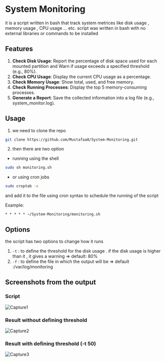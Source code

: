 # System Monitoring
it is a script written in bash that track system metrices like disk usage , memory usage , CPU usage ... etc. 
script was written in bash with no external libraries or commands to be installed

## Features
1. **Check Disk Usage**: Report the percentage of disk space used for each mounted partition and Warn if usage exceeds a specified threshold (e.g., 80%).
2. **Check CPU Usage**: Display the current CPU usage as a percentage.
3. **Check Memory Usage**: Show total, used, and free memory.
4. **Check Running Processes**: Display the top 5 memory-consuming processes.
5. **Generate a Report**: Save the collected information into a log file (e.g., system_monitor.log).

## Usage
1. we need to clone the repo
```bash
git clone https://github.com/Mustafaa8/System-Monitoring.git
```
2. then there are two option
- running using the shell
```bash
sudo sh monitoring.sh 
```
- or using cron jobs
```bash
sudo croptab -e 
```
and add it to the file using cron syntax to schedule the running of the script 

Example:
```cron
* * * * * ~/System-Monitoring/monitoring.sh 
```
## Options
the script has two options to change how it runs
1. `-t` : to define the threshold for the disk usage . if the disk usage is higher than it , it gives a warning => default: 80%
2. `-f` : to define the file in which the output will be => default :/var/log/monitoring
## Screenshots from the output 
### Script
![Capture1](https://github.com/user-attachments/assets/45732e13-8951-4d5a-8b86-2c09beeb427a)
### Result without defining threshold
![Capture2](https://github.com/user-attachments/assets/071f1046-a09d-4472-95f0-7c998d9cfc58)
### Result with defining threshold (-t 50)
![Capture3](https://github.com/user-attachments/assets/b4a0d1fb-5fae-48fb-973c-f06a3a5d4821)

